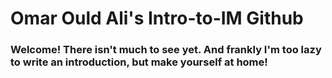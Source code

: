 # Omar Ould Ali's Intro-to-IM Github

### Welcome! There isn't much to see yet. And frankly I'm too lazy to write an introduction, but make yourself at home!
